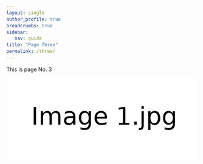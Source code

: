 ```yaml
---
layout: single
author_profile: true
breadcrumbs: true
sidebar:
   nav: guide
title: "Page Three"
permalink: /three/
---
```


This is page No. 3 

![Image 1](/assets/images/image1.jpg)
